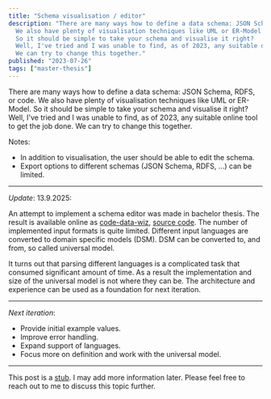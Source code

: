 ```yaml
---
title: "Schema visualisation / editor"
description: "There are many ways how to define a data schema: JSON Schema, RDFS, or code.
  We also have plenty of visualisation techniques like UML or ER-Model.
  So it should be simple to take your schema and visualise it right?
  Well, I've tried and I was unable to find, as of 2023, any suitable online tool to get the job done.
  We can try to change this together."
published: "2023-07-26"
tags: ["master-thesis"]
---
```


There are many ways how to define a data schema: JSON Schema, RDFS, or code.
We also have plenty of visualisation techniques like UML or ER-Model.
So it should be simple to take your schema and visualise it right?
Well, I've tried and I was unable to find, as of 2023, any suitable online tool to get the job done.
We can try to change this together.

Notes:
- In addition to visualisation, the user should be able to edit the schema. <br/>
- Export options to different schemas (JSON Schema, RDFS, ...) can be limited.

---

*Update*: 13.9.2025:

An attempt to implement a schema editor was made in bachelor thesis.
The result is available online as [code-data-wiz](xmon3r.github.io/code-data-wiz/), [source code](https://github.com/XMON3R/code-data-wiz).
The number of implemented input formats is quite limited.
Different input languages are converted to domain specific models (DSM).
DSM can be converted to, and from, so called universal model.

It turns out that parsing different languages is a complicated task that consumed significant amount of time.
As a result the implementation and size of the universal model is not where they can be.
The architecture and experience can be used as a foundation for next iteration.

---

*Next iteration*:

- Provide initial example values.
- Improve error handling.
- Expand support of languages.
- Focus more on definition and work with the universal model.

---

This post is a [stub](https://simple.wikipedia.org/wiki/Wikipedia:Stub).
I may add more information later.
Please feel free to reach out to me to discuss this topic further.


